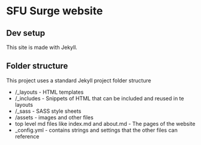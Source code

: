 # SFU Surge website

## Dev setup
This site is made with Jekyll. 


## Folder structure
This project uses a standard Jekyll project folder structure

* /_layouts - HTML templates
* /_includes - Snippets of HTML that can be included and reused in te layouts
* /_sass - SASS style sheets
* /assets - images and other files
* top level md files like index.md and about.md - The pages of the website
* _config.yml - contains strings and settings that the other files can reference
